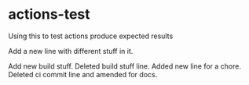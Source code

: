 # actions-test
Using this to test actions produce expected results

Add a new line with different stuff in it.

Add new build stuff.
Deleted build stuff line. Added new line for a chore.
Deleted ci commit line and amended for docs.
